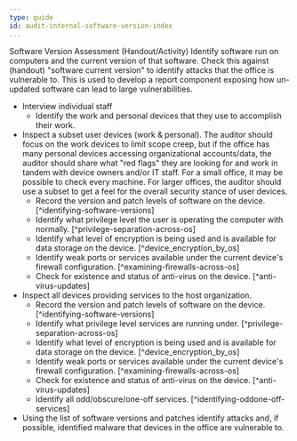 ```yaml
---
type: guide
id: audit-internal-software-version-index
...
```


Software Version Assessment (Handout/Activity)
Identify software run on computers and the current version of that software. Check this against (handout) "software current version" to identify attacks that the office is vulnerable to. This is used to develop a report component exposing how un-updated software can lead to large vulnerabilities.


  * Interview individual staff
    * Identify the work and personal devices that they use to accomplish their work.
  * Inspect a subset user devices (work & personal).  The auditor should focus on the work devices to limit scope creep, but if the office has many personal devices accessing organizational accounts/data, the auditor should share what "red flags" they are looking for and work in tandem with device owners and/or IT staff. For a small office, it may be possible to check every machine. For larger offices, the auditor should use a subset to get a feel for the overall security stance of user devices.
    * Record the version and patch levels of software on the device. [^identifying-software-versions]
	* Identify what privilege level the user is operating the computer with normally. [^privilege-separation-across-os]
	* Identify what level of encryption is being used and is available for data storage on the device. [^device_encryption_by_os]
	* Identify weak ports or services available under the current device's firewall configuration. [^examining-firewalls-across-os]
	* Check for existence and status of anti-virus on the device. [^anti-virus-updates]
  * Inspect all devices providing services to the host organization.
    * Record the version and patch levels of software on the device. [^identifying-software-versions]
	* Identify what privilege level services are running under. [^privilege-separation-across-os]
	* Identify what level of encryption is being used and is available for data storage on the device. [^device_encryption_by_os]
	* Identify weak ports or services available under the current device's firewall configuration. [^examining-firewalls-across-os]
	* Check for existence and status of anti-virus on the device. [^anti-virus-updates]
    * Identify all odd/obscure/one-off services. [^identifying-oddone-off-services]
  * Using the list of software versions and patches identify attacks and, if possible, identified malware that devices in the office are vulnerable to.

